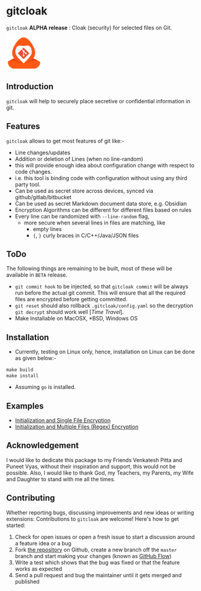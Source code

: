 # gitcloak

`gitcloak` **ALPHA release** : Cloak (security) for selected files on Git. 

![gitcloak](images/gitcloak0.png "gitcloak")

## Introduction

`gitcloak` will help to securely place secretive or confidential information in 
git.

## Features

`gitcloak` allows to get most features of git like:-
* Line changes/updates
* Addition or deletion of Lines (when no line-random)
* this will provide enough idea about configuration change with respect to code changes.
* i.e. this tool is binding code with configuration without using any third party tool.
* Can be used as secret store across devices, synced via github/gitlab/bitbucket
* Can be used as secret Markdown document data store, e.g. Obsidian
* Encryption Algorithms can be different for different files based on rules
* Every line can be randomized with `--line-random` flag, 
  * more secure when several lines in files are matching, like
    * empty lines
    * `{`, `}` curly braces in C/C++/Java/JSON files


## ToDo

The following things are remaining to be built, most of these will be available in `BETA` release.
* `git commit hook` to be injected, so that `gitcloak commit` will be always run before the actual git commit. This will ensure that all the required files are encrypted before getting committed.
* `git reset` should also rollback `.gitcloak/config.yaml` so the decryption `git decrypt` should work well [*Time Travel*].
* Make Installable on MacOSX, *BSD, Windows OS

## Installation

* Currently, testing on Linux only, hence, installation on Linux can be done as given below:-
```
make build
make install
```
* Assuming `go` is installed.

## Examples

* [Initialization and Single File Encryption](examples/single_file.md)
* [Initialization and Multiple Files (Regex) Encryption](examples/multi_files.md)

## Acknowledgement

I would like to dedicate this package to my Friends Venkatesh Pitta 
and Puneet Vyas, without their inspiration and support, this would not be possible. 
Also, I would like to thank God, my Teachers, my Parents, my Wife and Daughter 
to stand with me all the times.

## Contributing


Whether reporting bugs, discussing improvements and new ideas or writing
extensions: Contributions to `gitcloak` are welcome! Here\'s how to get
started:

1.  Check for open issues or open a fresh issue to start a discussion
    around a feature idea or a bug
2.  Fork [the repository](https://github.com/miteshbsjat/gitcloak/) on
    Github, create a new branch off the `master` branch and start making
    your changes (known as [GitHub
    Flow](https://guides.github.com/introduction/flow/index.html))
3.  Write a test which shows that the bug was fixed or that the feature
    works as expected
4.  Send a pull request and bug the maintainer until it gets merged and
    published
